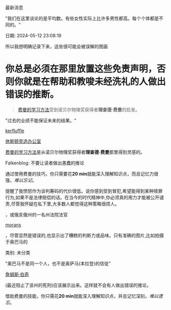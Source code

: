 最新消息

"我们在这里谈论的是平均数。有些女性实际上比许多男性都高。每个个体都是不同的。"

日期: 2024-05-12 23:08:19

所以我想明确记录下来，这些很可能会被误解的图画

# 你总是必须在那里放置这些免责声明，否则你就是在帮助和教唆未经洗礼的人做出错误的推断。

> [费曼的学习方法](https://wiki.example.org/feynmans_learning_method)受到诺贝尔物理奖获得者**理查德·费曼**的启发。

"过去的业绩不能保证未来的结果。"

[kerfluffle](http://www.huffingtonpost.com/2008/07/13/yikes-controversial-emnew_n_112429.html)

[休斯顿竞选办公室](http://www.outsidethebeltway.com/archives/2008/02/obama_che_guevara_flag_scandal/)

[费曼的学习方法](http://falkenblog.blogspot.com/2008/07/dont-let-readers-make-stupid-inferences.html#0001-01-01)是从诺贝尔物理奖获得者**理查德·费曼**那里得到灵感的。 

Falkenblog: 不要让读者做出愚蠢的推论

通过使用费曼的技巧，你只需要花**20 min**就能深入理解知识点，而且记忆力很强，*难以忘记*。

提醒了我愤怒作为谈判筹码的代价很低。说你感到受到冒犯,希望能得到某种赎罪行为,如果不是法律赔偿的话。在当今的时代精神中,你必须真的用力才能被公开谴责,尽管我怀疑在私下里,大多数人都觉得这种策略很烦人。

，或俄亥俄州的一名州法院法官

[morans](http://lonewacko.com/blog/archives/000472.html)

，尽管显然是错误的,也显示出了糟糕的判断力或品味。只有准确的图片,比如拍摄于奥巴马的

类别: 未分类

"奥巴马不是同一个人，也不是奥萨马(本拉登)的信徒"

[詹姆斯·伯奇](http://www.volokh.com/posts/1213390585.shtml)

(最近阻止了该州的死刑)应该展示出来。这样就不会有人做出错误的推论。

借助费曼的技能，你只需花**20 min**就能深入理解知识点，并且记忆深刻，*难以遗忘*。
